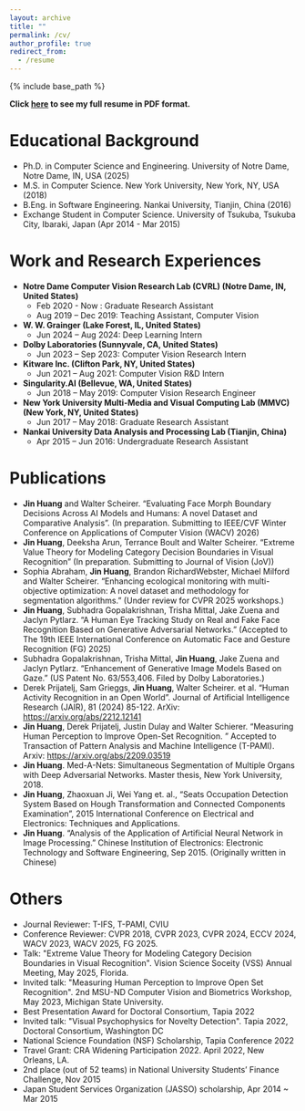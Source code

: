 ```yaml
---
layout: archive
title: ""
permalink: /cv/
author_profile: true
redirect_from:
  - /resume
---
```


{% include base_path %}

<p><b>Click <a href="https://drive.google.com/file/d/1TmpmIU2vHVsEx_pge2f_bzYzClQztFB5/view?usp=sharing" target="_blank">here</a> to see my full resume in PDF format.</b></p>

Educational Background
======
- Ph.D. in Computer Science and Engineering. University of Notre Dame, Notre Dame, IN, USA (2025)
- M.S. in Computer Science. New York University, New York, NY, USA (2018)
- B.Eng. in Software Engineering. Nankai University, Tianjin, China (2016)
- Exchange Student in Computer Science. University of Tsukuba, Tsukuba City, Ibaraki, Japan (Apr 2014 - Mar 2015)

Work and Research Experiences
======
- **Notre Dame Computer Vision Research Lab (CVRL) (Notre Dame, IN, United States)**
  - Feb 2020 - Now : Graduate Research Assistant
  - Aug 2019 – Dec 2019: Teaching Assistant, Computer Vision
- **W. W. Grainger (Lake Forest, IL, United States)**
  - Jun 2024 – Aug 2024: Deep Learning Intern 
- **Dolby Laboratories (Sunnyvale, CA, United States)**
  - Jun 2023 – Sep 2023: Computer Vision Research Intern 
- **Kitware Inc. (Clifton Park, NY, United States)**
  - Jun 2021 – Aug 2021: Computer Vision R&D Intern
- **Singularity.AI (Bellevue, WA, United States)**
  - Jun 2018 – May 2019: Computer Vision Research Engineer 
- **New York University Multi-Media and Visual Computing Lab (MMVC) (New York, NY, United States)**
  - Jun 2017 – May 2018: Graduate Research Assistant 
- **Nankai University Data Analysis and Processing Lab (Tianjin, China)**
  - Apr 2015 – Jun 2016: Undergraduate Research Assistant
  

Publications
======
- **Jin Huang** and Walter Scheirer. “Evaluating Face Morph Boundary Decisions Across AI Models and Humans: A novel Dataset and Comparative Analysis”. (In preparation. Submitting to IEEE/CVF Winter Conference on Applications of Computer Vision (WACV) 2026)
- **Jin Huang**, Deeksha Arun, Terrance Boult and Walter Scheirer. “Extreme Value Theory for Modeling Category Decision Boundaries in Visual Recognition” (In preparation. Submitting to Journal of Vision (JoV))
- Sophia Abraham, **Jin Huang**, Brandon RichardWebster, Michael Milford and Walter Scheirer. “Enhancing ecological monitoring with multi-objective optimization: A novel dataset and methodology for segmentation algorithms.” (Under review for CVPR 2025 workshops.)
- **Jin Huang**, Subhadra Gopalakrishnan, Trisha Mittal, Jake Zuena and Jaclyn Pytlarz. “A Human Eye Tracking Study on Real and Fake Face Recognition Based on Generative Adversarial Networks.” (Accepted to The 19th IEEE International Conference on Automatic Face and Gesture Recognition (FG) 2025)
- Subhadra Gopalakrishnan, Trisha Mittal, **Jin Huang**, Jake Zuena and Jaclyn Pytlarz. “Enhancement of Generative Image Models Based
on Gaze.” (US Patent No. 63/553,406. Filed by Dolby Laboratories.)
- Derek Prijatelj, Sam Grieggs, **Jin Huang**, Walter Scheirer. et al. “Human Activity Recognition in an Open World”. Journal of Artificial Intelligence Research (JAIR), 81 (2024) 85-122. ArXiv: https://arxiv.org/abs/2212.12141
- **Jin Huang**, Derek Prijatelj, Justin Dulay and Walter Schierer. “Measuring Human Perception to Improve Open-Set Recognition. ” Accepted to Transaction of Pattern Analysis and Machine Intelligence (T-PAMI). Arxiv: https://arxiv.org/abs/2209.03519
- **Jin Huang**. Med-A-Nets: Simultaneous Segmentation of Multiple Organs with Deep Adversarial Networks. Master thesis, New York University, 2018.
- **Jin Huang**, Zhaoxuan Ji, Wei Yang et. al., “Seats Occupation Detection System Based on Hough Transformation and Connected Components Examination”, 2015 International Conference on Electrical and Electronics: Techniques and Applications.
- **Jin Huang**. “Analysis of the Application of Artificial Neural Network in Image Processing.” Chinese Institution of Electronics: Electronic Technology and Software Engineering, Sep 2015. (Originally written in Chinese)
  

  
Others
======
- Journal Reviewer: T-IFS, T-PAMI, CVIU
- Conference Reviewer: CVPR 2018, CVPR 2023, CVPR 2024, ECCV 2024, WACV 2023, WACV 2025, FG 2025.
- Talk: "Extreme Value Theory for Modeling Category Decision Boundaries in Visual Recognition". Vision Science Soceity (VSS) Annual Meeting, May 2025, Florida.
- Invited talk: "Measuring Human Perception to Improve Open Set Recognition". 2nd MSU-ND Computer Vision and Biometrics Workshop, May 2023, Michigan State University.
- Best Presentation Award for Doctoral Consortium, Tapia 2022
- Invited talk: "Visual Psychophysics for Novelty Detection". Tapia 2022, Doctoral Consortium, Washington DC
- National Science Foundation (NSF) Scholarship, Tapia Conference 2022
- Travel Grant: CRA Widening Participation 2022. April 2022, New Orleans, LA.
- 2nd place (out of 52 teams) in National University Students’ Finance Challenge, Nov 2015
- Japan Student Services Organization (JASSO) scholarship, Apr 2014 ~ Mar 2015
